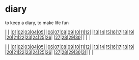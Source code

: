 # diary

to keep a diary, to make life fun

| | |[01][2022/11/01]|[02][2022/11/02]|[03][2022/11/03]|[04][2022/11/04]|[05][2022/11/05]|
|[06][2022/11/06]|[07][2022/11/07]|[08][2022/11/08]|[09][2022/11/09]|[10][2022/11/10]|[11][2022/11/11]|[12][2022/11/12]|
|[13][2022/11/13]|[14][2022/11/14]|[15][2022/11/15]|[16][2022/11/16]|[17][2022/11/17]|[18][2022/11/18]|[19][2022/11/19]|
|[20][2022/11/20]|[21][2022/11/21]|[22][2022/11/22]|[23][2022/11/23]|[24][2022/11/24]|[25][2022/11/25]|[26][2022/11/26]|
|[27][2022/11/27]|[28][2022/11/28]|[29][2022/11/29]|[30][2022/11/30]| | | |




[2022/11/01]: https://draugus.github.io/diary/2022/11/01
[2022/11/02]: https://draugus.github.io/diary/2022/11/02
[2022/11/03]: https://draugus.github.io/diary/2022/11/03
[2022/11/04]: https://draugus.github.io/diary/2022/11/04
[2022/11/05]: https://draugus.github.io/diary/2022/11/05
[2022/11/06]: https://draugus.github.io/diary/2022/11/06
[2022/11/07]: https://draugus.github.io/diary/2022/11/07
[2022/11/08]: https://draugus.github.io/diary/2022/11/08
[2022/11/09]: https://draugus.github.io/diary/2022/11/09
[2022/11/10]: https://draugus.github.io/diary/2022/11/10
[2022/11/11]: https://draugus.github.io/diary/2022/11/11
[2022/11/12]: https://draugus.github.io/diary/2022/11/12
[2022/11/13]: https://draugus.github.io/diary/2022/11/13
[2022/11/14]: https://draugus.github.io/diary/2022/11/14
[2022/11/15]: https://draugus.github.io/diary/2022/11/15
[2022/11/16]: https://draugus.github.io/diary/2022/11/16
[2022/11/17]: https://draugus.github.io/diary/2022/11/17
[2022/11/18]: https://draugus.github.io/diary/2022/11/18
[2022/11/19]: https://draugus.github.io/diary/2022/11/19
[2022/11/20]: https://draugus.github.io/diary/2022/11/20
[2022/11/21]: https://draugus.github.io/diary/2022/11/21
[2022/11/22]: https://draugus.github.io/diary/2022/11/22
[2022/11/23]: https://draugus.github.io/diary/2022/11/23
[2022/11/24]: https://draugus.github.io/diary/2022/11/24
[2022/11/25]: https://draugus.github.io/diary/2022/11/25
[2022/11/26]: https://draugus.github.io/diary/2022/11/26
[2022/11/27]: https://draugus.github.io/diary/2022/11/27
[2022/11/28]: https://draugus.github.io/diary/2022/11/28
[2022/11/29]: https://draugus.github.io/diary/2022/11/29
[2022/11/30]: https://draugus.github.io/diary/2022/11/30


| | |[01][2022/12/01]|[02][2022/12/02]|[03][2022/12/03]|[04][2022/12/04]|[05][2022/12/05]|
|[06][2022/12/06]|[07][2022/12/07]|[08][2022/12/08]|[09][2022/12/09]|[10][2022/12/10]|[11][2022/12/11]|[12][2022/12/12]|
|[13][2022/12/13]|[14][2022/12/14]|[15][2022/12/15]|[16][2022/12/16]|[17][2022/12/17]|[18][2022/12/18]|[19][2022/12/19]|
|[20][2022/12/20]|[21][2022/12/21]|[22][2022/12/22]|[23][2022/12/23]|[24][2022/12/24]|[25][2022/12/25]|[26][2022/12/26]|
|[27][2022/12/27]|[28][2022/12/28]|[29][2022/12/29]|[30][2022/12/30]|[31][2022/12/31]| | |



[2022/12/01]: https://draugus.github.io/diary/2022/12/01
[2022/12/02]: https://draugus.github.io/diary/2022/12/02
[2022/12/03]: https://draugus.github.io/diary/2022/12/03
[2022/12/04]: https://draugus.github.io/diary/2022/12/04
[2022/12/05]: https://draugus.github.io/diary/2022/12/05
[2022/12/06]: https://draugus.github.io/diary/2022/12/06
[2022/12/07]: https://draugus.github.io/diary/2022/12/07
[2022/12/08]: https://draugus.github.io/diary/2022/12/08
[2022/12/09]: https://draugus.github.io/diary/2022/12/09
[2022/12/10]: https://draugus.github.io/diary/2022/12/10
[2022/12/11]: https://draugus.github.io/diary/2022/12/11
[2022/12/12]: https://draugus.github.io/diary/2022/12/12
[2022/12/13]: https://draugus.github.io/diary/2022/12/13
[2022/12/14]: https://draugus.github.io/diary/2022/12/14
[2022/12/15]: https://draugus.github.io/diary/2022/12/15
[2022/12/16]: https://draugus.github.io/diary/2022/12/16
[2022/12/17]: https://draugus.github.io/diary/2022/12/17
[2022/12/18]: https://draugus.github.io/diary/2022/12/18
[2022/12/19]: https://draugus.github.io/diary/2022/12/19
[2022/12/20]: https://draugus.github.io/diary/2022/12/20
[2022/12/21]: https://draugus.github.io/diary/2022/12/21
[2022/12/22]: https://draugus.github.io/diary/2022/12/22
[2022/12/23]: https://draugus.github.io/diary/2022/12/23
[2022/12/24]: https://draugus.github.io/diary/2022/12/24
[2022/12/25]: https://draugus.github.io/diary/2022/12/25
[2022/12/26]: https://draugus.github.io/diary/2022/12/26
[2022/12/27]: https://draugus.github.io/diary/2022/12/27
[2022/12/28]: https://draugus.github.io/diary/2022/12/28
[2022/12/29]: https://draugus.github.io/diary/2022/12/29
[2022/12/30]: https://draugus.github.io/diary/2022/12/30
[2022/12/31]: https://draugus.github.io/diary/2022/12/31